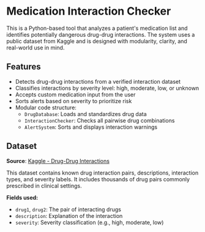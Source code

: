 # Medication Interaction Checker

This is a Python-based tool that analyzes a patient's medication list and identifies potentially dangerous drug-drug interactions. The system uses a public dataset from Kaggle and is designed with modularity, clarity, and real-world use in mind.

## Features

- Detects drug-drug interactions from a verified interaction dataset
- Classifies interactions by severity level: high, moderate, low, or unknown
- Accepts custom medication input from the user
- Sorts alerts based on severity to prioritize risk
- Modular code structure:
  - `DrugDatabase`: Loads and standardizes drug data
  - `InteractionChecker`: Checks all pairwise drug combinations
  - `AlertSystem`: Sorts and displays interaction warnings

## Dataset

**Source**: [Kaggle - Drug-Drug Interactions](https://www.kaggle.com/datasets/mghobashy/drug-drug-interactions)

This dataset contains known drug interaction pairs, descriptions, interaction types, and severity labels. It includes thousands of drug pairs commonly prescribed in clinical settings.

**Fields used:**
- `drug1`, `drug2`: The pair of interacting drugs
- `description`: Explanation of the interaction
- `severity`: Severity classification (e.g., high, moderate, low)



